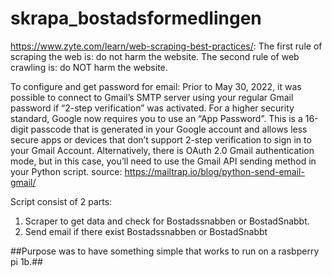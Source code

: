 # skrapa_bostadsformedlingen

https://www.zyte.com/learn/web-scraping-best-practices/: 
The first rule of scraping the web is: do not harm the website. 
The second rule of web crawling is: do NOT harm the website.

To configure and get password for email:
Prior to May 30, 2022, it was possible to connect to Gmail’s SMTP server using your regular Gmail password if “2-step verification” was activated. For a higher security standard, Google now requires you to use an “App Password”.
This is a 16-digit passcode that is generated in your Google account and allows less secure apps or devices that don’t support 2-step verification to sign in to your Gmail Account.
Alternatively, there is OAuth 2.0 Gmail authentication mode, but in this case, you’ll need to use the Gmail API sending method in your Python script. 
source: https://mailtrap.io/blog/python-send-email-gmail/


Script consist of 2 parts:
1. Scraper to get data and check for Bostadssnabben or BostadSnabbt.
2. Send email if there exist Bostadssnabben or BostadSnabbt

##Purpose was to have something simple that works to run on a rasbperry pi 1b.##
